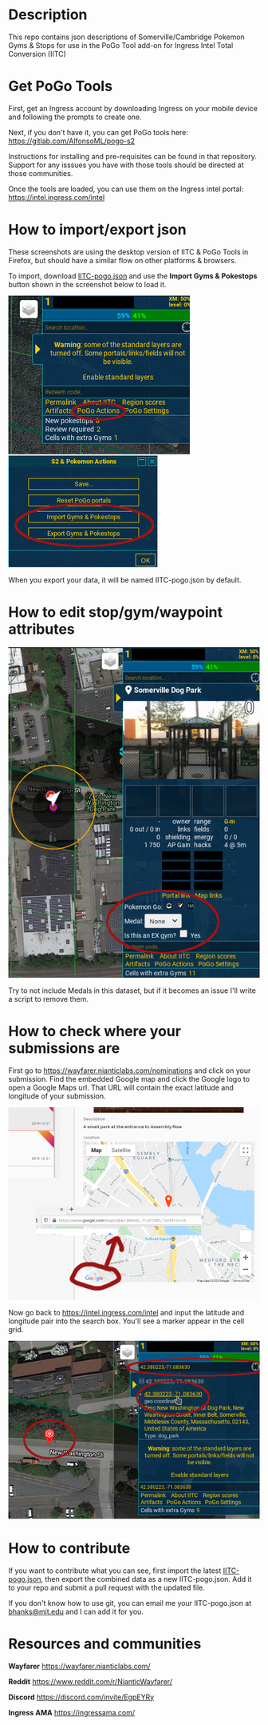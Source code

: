 # Description
This repo contains json descriptions of Somerville/Cambridge Pokemon Gyms & Stops for use in the PoGo Tool add-on for Ingress Intel Total Conversion (IITC)

# Get PoGo Tools
First, get an Ingress account by downloading Ingress on your mobile device and following the prompts to create one.

Next, if you don't have it, you can get PoGo tools here: https://gitlab.com/AlfonsoML/pogo-s2

Instructions for installing and pre-requisites can be found in that repository. Support for any isssues you have with those tools should be directed at those communities.

Once the tools are loaded, you can use them on the Ingress intel portal: https://intel.ingress.com/intel

# How to import/export json
These screenshots are using the desktop version of IITC & PoGo Tools in Firefox, but should have a similar flow on other platforms & browsers.

To import, download [IITC-pogo.json](IITC-pogo.json) and use the **Import Gyms & Pokestops** button shown in the screenshot below to load it.

![](images/pogo-actions.png)
![](images/import-export.png)

When you export your data, it will be named IITC-pogo.json by default.

# How to edit stop/gym/waypoint attributes
![](images/attributes.png)

Try to not include Medals in this dataset, but if it becomes an issue I'll write a script to remove them.

# How to check where your submissions are

First go to https://wayfarer.nianticlabs.com/nominations and click on your submission. Find the embedded Google map and click the Google logo to open a Google Maps url. That URL will contain the exact latitude and longitude of your submission.

![](images/get-lat-long.png)

Now go back to https://intel.ingress.com/intel and input the latitude and longitude pair into the search box. You'll see a marker appear in the cell grid.

![](images/find-submission.png)

# How to contribute

If you want to contribute what you can see, first import the latest [IITC-pogo.json](IITC-pogo.json), then export the combined data as a new IITC-pogo.json. Add it to your repo and submit a pull request with the updated file.

If you don't know how to use git, you can email me your IITC-pogo.json at <bhanks@mit.edu> and I can add it for you.

# Resources and communities

**Wayfarer**
https://wayfarer.nianticlabs.com/

**Reddit**
https://www.reddit.com/r/NianticWayfarer/

**Discord**
https://discord.com/invite/EgpEYRy

**Ingress AMA** 
https://ingressama.com/

